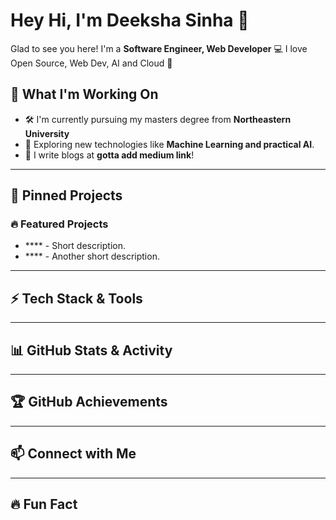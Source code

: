 # Hey Hi, I'm Deeksha Sinha 👋

Glad to see you here! I'm a **Software Engineer, Web Developer** 💻
I love Open Source, Web Dev, AI and Cloud 🚀

## 🚀 What I'm Working On

- 🛠   I'm currently pursuing my masters degree from **Northeastern University**
- 🚀   Exploring new technologies like **Machine Learning and practical AI**.
- 💬   I write blogs at **gotta add medium link**!

---

## 📌 Pinned Projects

### 🔥 Featured Projects  
- **** - Short description.  
- **** - Another short description.  

---

## ⚡ Tech Stack & Tools

---

## 📊 GitHub Stats & Activity

---

## 🏆 GitHub Achievements

---

## 📫 Connect with Me

---

## 🔥 Fun Fact


